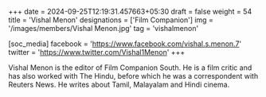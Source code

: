 +++
date = 2024-09-25T12:19:31.457663+05:30
draft = false
weight = 54
title = 'Vishal Menon'
designations = ['Film Companion']
img = '/images/members/Vishal Menon.jpg'
tag = 'vishalmenon'

[soc_media]
facebook = 'https://www.facebook.com/vishal.s.menon.7'
twitter = 'https://www.twitter.com/Vishal1Menon'
+++

Vishal Menon is the editor of Film Companion South. He is a film critic and has also worked with The Hindu, before which he was a correspondent with Reuters News. He writes about Tamil, Malayalam and Hindi cinema.
